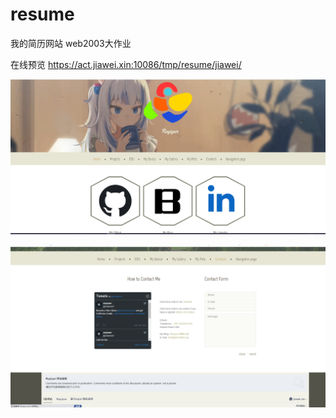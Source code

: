# resume

我的简历网站 web2003大作业

在线预览
https://act.jiawei.xin:10086/tmp/resume/jiawei/

  ![img1](https://github.com/xinjiawei/resume/blob/main/example/01.png)
  
  ![img2](https://github.com/xinjiawei/resume/blob/main/example/02.png)
